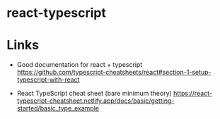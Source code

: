 # react-typescript

# Links

- Good documentation for react + typescript
  https://github.com/typescript-cheatsheets/react#section-1-setup-typescript-with-react

- React TypeScript cheat sheet (bare minimum theory)
  https://react-typescript-cheatsheet.netlify.app/docs/basic/getting-started/basic_type_example

